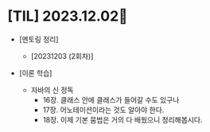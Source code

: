 # [TIL] 2023.12.02📒

* [멘토링 정리]
  * [20231203 (2회차)]
    
* [이론 학습]
  * 자바의 신 정독
    * 16장. 클래스 안에 클래스가 들어갈 수도 있구나
    * 17장. 어노테이션이라는 것도 알아야 한다.
    * 18장. 이제 기본 뭄법은 거의 다 배웠으니 정리해봅시다.
